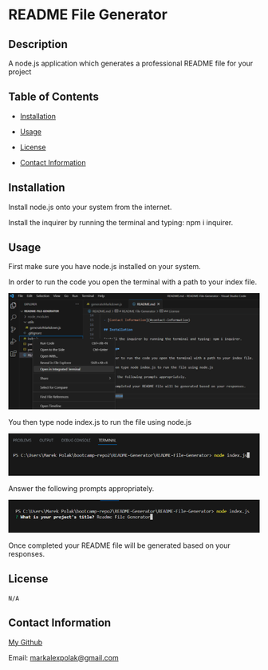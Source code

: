   # README File Generator

  ## Description

  A node.js application which generates a professional README file for your project

  ## Table of Contents

  - [Installation](#installation)

  - [Usage](#usage)

  - [License](#license)

  - [Contact Information](#contact-information)

  ## Installation

  Install node.js onto your system from the internet. 

  Install the inquirer by running the terminal and typing: npm i inquirer.

  ## Usage

  First make sure you have node.js installed on your system.

  In order to run the code you open the terminal with a path to your index file.

  ![Picture of Step 1](/images/Step1.PNG)

  You then type node index.js to run the file using node.js

  ![Picture of Step 2](/images/Step2.PNG)

  Answer the following prompts appropriately.

  ![Picture of Step 3](/images/Step3.PNG)

  Once completed your README file will be generated based on your responses. 

  ## License
    
    N/A


  ## Contact Information
  
  [My Github](https://github.com/MarekAlexPolak)
  
  Email: markalexpolak@gmail.com
  